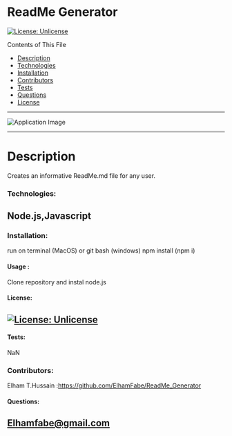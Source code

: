 # ReadMe Generator
  [![License: Unlicense](https://img.shields.io/badge/license-Unlicense-blue.svg)](http://unlicense.org/)

  Contents of This File
  * [Description](#description)
  * [Technologies](#technologies)
  * [Installation](#installation)
  * [Contributors](#contributors)
  * [Tests](#tests)
  * [Questions](#questions)
  * [License](#license)
  ---
  ![Application Image]("../ass")

  ---
  # Description 
  Creates an informative ReadMe.md file for any user.

  ### Technologies:
  Node.js,Javascript
 ---

  ### Installation:
  run on terminal (MacOS) or git bash (windows) npm install (npm i)

  #### Usage :
  Clone repository and instal node.js


 #### License:
  [![License: Unlicense](https://img.shields.io/badge/license-Unlicense-blue.svg)](http://unlicense.org/)
  ---

  #### Tests:
  NaN

  ### Contributors:
  Elham T.Hussain :https://github.com/ElhamFabe/ReadMe_Generator

  #### Questions:
  Elhamfabe@gmail.com
 ---

  
